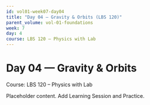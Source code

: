 ```yaml
---
id: vol01-week07-day04
title: "Day 04 — Gravity & Orbits (LBS 120)"
parent_volume: vol-01-foundations
week: 7
day: 4
course: LBS 120 – Physics with Lab
---
```


# Day 04 — Gravity & Orbits
Course: LBS 120 – Physics with Lab

Placeholder content. Add Learning Session and Practice.

